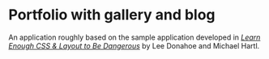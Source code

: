 # Portfolio with gallery and blog

An application roughly based on the sample application developed in [*Learn Enough CSS & Layout to Be Dangerous*](https://www.learnenough.com/css-and-layout-tutorial) by Lee Donahoe and Michael Hartl.
